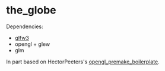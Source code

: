 # the_globe

Dependencies:
- [glfw3](https://www.glfw.org/)
- opengl + glew
- glm

In part based on HectorPeeters's [opengl_premake_boilerplate](https://github.com/HectorPeeters/opengl_premake_boilerplate).
